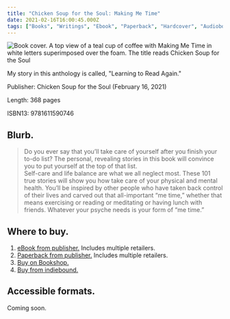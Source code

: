 ```yaml
---
title: "Chicken Soup for the Soul: Making Me Time"
date: 2021-02-16T16:00:45.000Z
tags: ["Books", "Writings", "Ebook", "Paperback", "Hardcover", "Audiobook", "Nonfiction", "Anthologies",]
---
```


![Book cover. A top view of a teal cup of coffee with Making Me Time in white letters superimposed over the foam. The title reads Chicken Soup for the Soul](https://www.chickensoup.com/files/book_cover_art/cover_art_233395.jpg)

My story in this anthology is called, "Learning to Read Again."

Publisher: Chicken Soup for the Soul (February 16, 2021)

Length: 368 pages

ISBN13: 9781611590746

## Blurb.

> Do you ever say that you’ll take care of yourself after you finish your to-do list? The personal, revealing stories in this book will convince you to put yourself at the top of that list.  
> Self-care and life balance are what we all neglect most. These 101 true stories will show you how take care of your physical and mental health. You’ll be inspired by other people who have taken back control of their lives and carved out that all-important “me time,” whether that means exercising or reading or meditating or having lunch with friends. Whatever your psyche needs is your form of “me time.”

## Where to buy.

1.  [eBook from publisher.](https://www.simonandschuster.com/books/Chicken-Soup-for-the-Soul-Making-Me-Time/Amy-Newmark/9781611593143) Includes multiple retailers.
2.  [Paperback from publisher.](https://www.simonandschuster.com/books/Chicken-Soup-for-the-Soul-Making-Me-Time/Amy-Newmark/9781611590746) Includes multiple retailers.
3.  [Buy on Bookshop.](https://bookshop.org/a/77/9781611590746)
4.  [Buy from indiebound.](https://www.indiebound.org/book/9781611590746)

## Accessible formats.

Coming soon.
